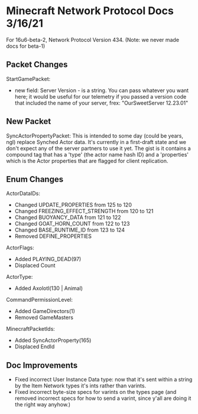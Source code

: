 # Minecraft Network Protocol Docs 3/16/21
For 16u6-beta-2, Network Protocol Version 434.
(Note: we never made docs for beta-1)

## Packet Changes
StartGamePacket:
* new field: Server Version - is a string. You can pass whatever you want here; it would be useful for our telemetry if you passed a version code that included the name of your server, frex: "OurSweetServer 12.23.01"

## New Packet
SyncActorPropertyPacket:
This is intended to some day (could be years, ngl) replace Synched Actor data. It's currently in a first-draft state and we don't expect any of the server partners to use it yet. The gist is it contains a compound tag that has a 'type' (the actor name hash ID) and a 'properties' which is the Actor properties that are flagged for client replication.

## Enum Changes
ActorDataIDs:
* Changed UPDATE_PROPERTIES from 125 to 120
* Changed FREEZING_EFFECT_STRENGTH from 120 to 121
* Changed BUOYANCY_DATA from 121 to 122
* Changed GOAT_HORN_COUNT from 122 to 123
* Changed BASE_RUNTIME_ID from 123 to 124
* Removed DEFINE_PROPERTIES

ActorFlags:
* Added PLAYING_DEAD(97)
* Displaced Count

ActorType:
* Added Axolotl(130 | Animal)

CommandPermissionLevel:
* Added GameDirectors(1)
* Removed GameMasters

MinecraftPacketIds:
* Added SyncActorProperty(165)
* Displaced EndId

## Doc Improvements
* Fixed incorrect User Instance Data type: now that it's sent within a string by the Item Network types it's ints rather than varints.
* Fixed incorrect byte-size specs for varints on the types page (and removed incorrect specs for how to send a varint, since y'all are doing it the right way anyhow.)